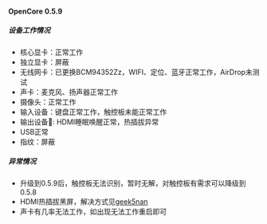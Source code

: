 #### OpenCore 0.5.9

##### 设备工作情况
- 核心显卡：正常工作
- 独立显卡：屏蔽
- 无线网卡：已更换BCM94352Zz，WIFI、定位、蓝牙正常工作，AirDrop未测试
- 声卡：麦克风、扬声器正常工作
- 摄像头：正常工作
- 输入设备：键盘正常工作，触控板未能正常工作
- 输出设备: HDMI睡眠唤醒正常，热插拔异常
- USB正常
- 指纹：屏蔽

##### 异常情况
- 升级到0.5.9后，触控板无法识别，暂时无解，对触控板有需求可以降级到0.5.8
- HDMI热插拔黑屏，解决方式见[geek5nan](https://github.com/geek5nan/Hackintosh-XPS7590/blob/master/README-CN.md)
- 声卡有几率无法工作，如出现无法工作重启即可
